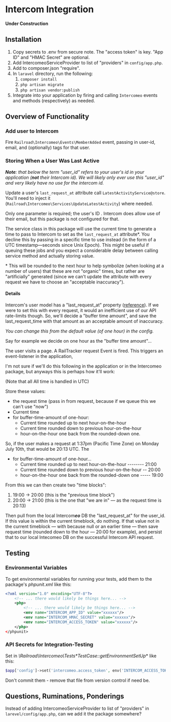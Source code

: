 
Intercom Integration
====================

**Under Construction**


Installation
------------

1. Copy secrets to .env from secure note. The "access token" is key. "App ID" and "HMAC Secret" are optional. 
1. Add IntercomeoServiceProvider to list of "providers" in `config/app.php`.
1. Add to composer.json "require".
1. In `laravel` directory, run the following:
    1. `composer install`
    1. `php artisan migrate`
    1. `php artisan vendor:publish`
1. Integrate into your application by firing and calling `Intercomeo` events and methods (respectively) as needed.


Overview of Functionality
-------------------------

### Add user to Intercom

Fire `Railroad\Intercomeo\Events\MemberAdded` event, passing in user-id, email, and (optionally) tags for that user.

### Storing When a User Was Last Active

***Note**: that below the term "user_id" refers to your user's id *in your application* (**not** their Intercom id). We will likely only ever use this "user_id" and very likely have no use for the intercom id.* 

Update a user's `last_request_at` attribute call `LatestActivityService@store`. You'll need to inject it (`Railroad\Intercomeo\Services\UpdateLatestActivity`) where needed.

Only one parameter is required; the user's ID . Intercom does allow use of their email, but this package is not configured for that.

The service class in this package will use the current time to generate a time to pass to Intercom to set as the `last_request_at` attribute\*. You decline this by passing in a specific time to use instead (in the form of a UTC timestamp—seconds since Unix Epoch). This might be useful if queuing these jobs and you expect a considerable delay between calling service method and actually storing value.

\* This will be rounded to the next hour to help symbolize (when looking at a number of users) that these are not "organic" times, but rather are "artificially" generated (since we can't update the attribute with every request we have to choose an "acceptable inaccuracy").

#### Details

Intercom's user model has a "last_request_at" property ([reference](
https://developers.intercom.com/v2.0/reference#user-model)). If we were to set this with every request, it would an inefficient use of our API rate-limits though. So, we'll decide a "buffer time amount", and save the last_request_time with that amount as an acceptable amount of inaccuracy.

*You can change this from the default value (of one hour) in the config.*

Say for example we decide on one hour as the "buffer time amount"...

The user visits a page. A RailTracker request Event is fired. This triggers an event-listener in the application, 

I'm not sure if we'll do this following in the application or in the Intercomeo package, but anyways this is perhaps how it'll work:

(Note that all All time is handled in UTC)

Store these values:

* the request time (pass in from request, because if we queue this we can't use "now")
* Current time 
* for buffer-time-amount of one-hour:
    * Current time rounded up to next hour-on-the-hour
    * Current time rounded down to previous hour-on-the-hour
    * hour-on-the-hour one back from the rounded-down one.
    
So, if the user makes a request at 1:37pm (Pacific Time Zone) on Monday July 10th, that would be 20:13 UTC. The 

* for buffer-time-amount of one-hour...
    * Current time rounded up to next hour-on-the-hour -------- 21:00
    * Current time rounded down to previous hour-on-the-hour -- 20:00 
    * hour-on-the-hour one back from the rounded-down one ----- 19:00

From this we can then create two "time blocks":
1. 19:00 → 20:00 (this is the "previous time block")
2. 20:00 → 21:00 (this is the one that "we are in" — as the request time is 20:13)

Then pull from the local Intercom***eo*** DB the "last_request_at" for the user_id. If this value is within the current timeblock, do nothing. If that value not in the current timeblock — with because null or an earlier time — then save request time (rounded down to the hour — 20:00 for example), and persist that to our local Intecomeo DB on the successful Intercom API request.


Testing
-------

### Environmental Variables

To get environmental variables for running your tests, add them to the package's *phpunit.xml* like this:

```xml
<?xml version="1.0" encoding="UTF-8"?>
    <!-- ... there would likely be things here... -->
    <php>
        <!-- ... there would likely be things here... -->
        <env name="INTERCOM_APP_ID" value="xxxxxx"/>
        <env name="INTERCOM_HMAC_SECRET" value="xxxxxx"/>
        <env name="INTERCOM_ACCESS_TOKEN" value="xxxxxx"/>
    </php>
</phpunit>
```


### API Secrets for Integration-Testing

Set in *\Railroad\Intercomeo\Tests\**TestCase::getEnvironmentSetUp*** like this:

```php
$app['config']->set('intercomeo.access_token', env('INTERCOM_ACCESS_TOKEN'));
```

Don't commit them - remove that file from version control if need be.


Questions, Ruminations, Ponderings
---------------------------------

Instead of adding IntercomeoServiceProvider to list of "providers" in `larevel/config/app.php`, can we add it the package somewhere?
